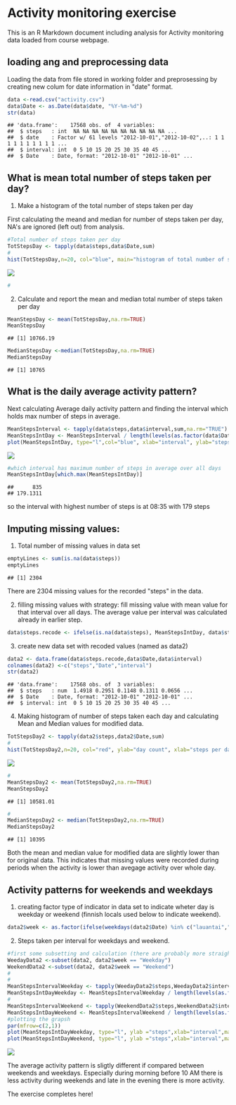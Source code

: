 # Activity monitoring exercise

This is an R Markdown document including analysis for Activity monitoring data loaded from course webpage. 

loading ang and preprocessing data
--------------------------------------

Loading the data from file stored in working folder and preprosessing by creating new colum for date information in "date" format. 


```r
data <-read.csv("activity.csv")
data$Date <- as.Date(data$date, "%Y-%m-%d")
str(data)
```

```
## 'data.frame':	17568 obs. of  4 variables:
##  $ steps   : int  NA NA NA NA NA NA NA NA NA NA ...
##  $ date    : Factor w/ 61 levels "2012-10-01","2012-10-02",..: 1 1 1 1 1 1 1 1 1 1 ...
##  $ interval: int  0 5 10 15 20 25 30 35 40 45 ...
##  $ Date    : Date, format: "2012-10-01" "2012-10-01" ...
```


What is mean total number of steps taken per day?
--------------------------------------

1. Make a histogram of the total number of steps taken per day

First calculating the meand and median for number of steps taken per day, NA's are ignored (left out) from analysis.  


```r
#Total number of steps taken per day
TotStepsDay <- tapply(data$steps,data$Date,sum)
#
hist(TotStepsDay,n=20, col="blue", main="histogram of total number of steps taken per day", ylab="day count", xlab="steps per day")
```

![](PA1_template_files/figure-html/unnamed-chunk-2-1.png) 

```r
#
```
2. Calculate and report the mean and median total number of steps taken per day

```r
MeanStepsDay <- mean(TotStepsDay,na.rm=TRUE)
MeanStepsDay
```

```
## [1] 10766.19
```

```r
MedianStepsDay <-median(TotStepsDay,na.rm=TRUE)
MedianStepsDay
```

```
## [1] 10765
```

What is the daily average activity pattern?
------------------------------------------

Next calculating Average daily activity pattern and finding the interval which holds max number of steps in average. 


```r
MeanStepsInterval <- tapply(data$steps,data$interval,sum,na.rm="TRUE")
MeanStepsIntDay <- MeanStepsInterval / length(levels(as.factor(data$Date)))
plot(MeanStepsIntDay, type="l",col="blue", xlab="interval", ylab="steps", main="average daily activity pattern")
```

![](PA1_template_files/figure-html/unnamed-chunk-4-1.png) 

```r
#which interval has maximum number of steps in average over all days
MeanStepsIntDay[which.max(MeanStepsIntDay)]
```

```
##      835 
## 179.1311
```
so the interval with highest number of steps is at 08:35 with 179 steps


Imputing missing values: 
-----------------------------
1. Total number of missing values in data set

```r
emptyLines <- sum(is.na(data$steps))
emptyLines
```

```
## [1] 2304
```
There are 2304 missing values for the recorded "steps" in the data. 

2. filling missing values with strategy: fill missing value with mean value for that interval over all days. The average value per interval was calculated already in earlier step.  

```r
data$steps.recode <- ifelse(is.na(data$steps), MeanStepsIntDay, data$steps)
```

3. create new data set with recoded values (named as data2)

```r
data2 <- data.frame(data$steps.recode,data$Date,data$interval)
colnames(data2) <-c("steps","Date","interval")
str(data2)
```

```
## 'data.frame':	17568 obs. of  3 variables:
##  $ steps   : num  1.4918 0.2951 0.1148 0.1311 0.0656 ...
##  $ Date    : Date, format: "2012-10-01" "2012-10-01" ...
##  $ interval: int  0 5 10 15 20 25 30 35 40 45 ...
```
4. Making histogram of number of steps taken each day and calculating Mean and Median values for modified data. 

```r
TotStepsDay2 <- tapply(data2$steps,data2$Date,sum)
#
hist(TotStepsDay2,n=20, col="red", ylab="day count", xlab="steps per day",main="histogram of total number of steps taken per day, modified. data")
```

![](PA1_template_files/figure-html/unnamed-chunk-8-1.png) 

```r
#
MeanStepsDay2 <- mean(TotStepsDay2,na.rm=TRUE)
MeanStepsDay2
```

```
## [1] 10581.01
```

```r
#
MedianStepsDay2 <- median(TotStepsDay2,na.rm=TRUE)
MedianStepsDay2
```

```
## [1] 10395
```

Both the mean and median value for modified data are slightly lower than for original data. This indicates that missing values were recorded during periods when the activity is lower than avegage activity over whole day. 


Activity patterns for weekends and weekdays 
----------------

1. creating factor type of indicator in data set to indicate wheter day is weekday or weekend
(finnish locals used below to indicate weekend). 

```r
data2$week <- as.factor(ifelse(weekdays(data2$Date) %in% c("lauantai","sunnuntai"), "Weekend", "Weekday"))
```
2. Steps taken per interval for weekdays and weekend. 


```r
#first some subsetting and calculation (there are probably more straighforward ways to do this)
WeedayData2 <-subset(data2, data2$week == "Weekday")
WeekendData2 <-subset(data2, data2$week == "Weekend")
#
#
MeanStepsIntervalWeekday <- tapply(WeedayData2$steps,WeedayData2$interval,sum,na.rm="TRUE")
MeanStepsIntDayWeekday <- MeanStepsIntervalWeekday / length(levels(as.factor(WeedayData2$Date)))
#
MeanStepsIntervalWeekend <- tapply(WeekendData2$steps,WeekendData2$interval,sum,na.rm="TRUE")
MeanStepsIntDayWeekend <- MeanStepsIntervalWeekend / length(levels(as.factor(WeekendData2$Date)))
#plotting the grapsh
par(mfrow=c(2,1))
plot(MeanStepsIntDayWeekday, type="l", ylab ="steps",xlab="interval",main="Weekdays")
plot(MeanStepsIntDayWeekend, type="l", ylab ="steps",xlab="interval",main="Weekend")
```

![](PA1_template_files/figure-html/unnamed-chunk-10-1.png) 

The average activity pattern is sligtly different if compared between weekends and weekdays. Especially during morning before 10 AM there is less activity during weekends and late in the evening there is more activity. 

The exercise completes here!

